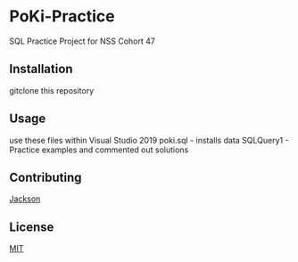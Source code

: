 # PoKi-Practice
SQL Practice Project for NSS Cohort 47
## Installation
gitclone this repository


## Usage
use these files within Visual Studio 2019
poki.sql - installs data
SQLQuery1 - Practice examples and commented out solutions

## Contributing
[Jackson](https://github.com/jacksonrgoodman)  

## License
[MIT](https://choosealicense.com/licenses/mit/)
